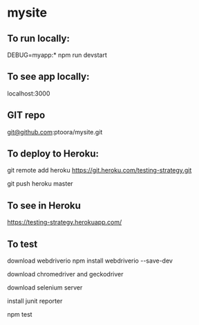 # mysite 

## To run locally:

DEBUG=myapp:* npm run devstart

## To see app locally:

localhost:3000

## GIT repo

git@github.com:ptoora/mysite.git

## To deploy to Heroku:

git remote add heroku https://git.heroku.com/testing-strategy.git

git push heroku master

## To see in Heroku 

https://testing-strategy.herokuapp.com/

## To test

download webdriverio  npm install webdriverio --save-dev

download chromedriver and geckodriver

download selenium server

install junit reporter

npm test
